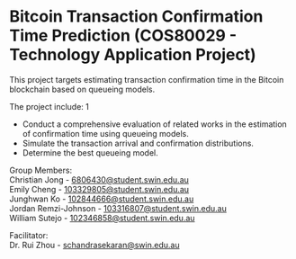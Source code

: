 # Bitcoin Transaction Confirmation Time Prediction (COS80029 - Technology Application Project)
This project targets estimating transaction confirmation time in the Bitcoin blockchain based on queueing models.  

The project include: 1
-	Conduct a comprehensive evaluation of related works in the estimation of confirmation time using queueing models. 
-	Simulate the transaction arrival and confirmation distributions.
-	Determine the best queueing model.

Group Members:<br/>
Christian Jong - [6806430@student.swin.edu.au](6806430@student.swin.edu.au)<br/>
Emily Cheng - [103329805@student.swin.edu.au](103329805@student.swin.edu.au)<br/>
Junghwan Ko - [102844666@student.swin.edu.au](102844666@student.swin.edu.au)<br/>
Jordan Remzi-Johnson - [103316807@student.swin.edu.au](103316807@student.swin.edu.au)<br/>
William Sutejo - [102346858@student.swin.edu.au](102346858@student.swin.edu.au)<br/>

Facilitator:<br/>
Dr. Rui Zhou - [schandrasekaran@swin.edu.au](rzhou@swin.edu.au)<br/>
